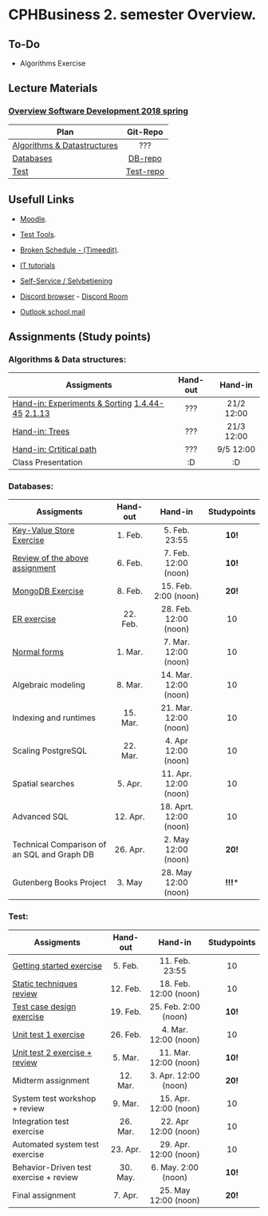 # CPHBusiness 2. semester Overview.

## To-Do
- Algorithms Exercise


## Lecture Materials
### [Overview Software Development 2018 spring](https://datsoftlyngby.github.io/soft2018spring/)
| Plan    | Git-Repo  | 
| ------------- |:---------:|
| [Algorithms & Datastructures](https://cphbusiness.mrooms.net/course/view.php?id=1801#section-1)        | ???  |
| [Databases](https://datsoftlyngby.github.io/soft2018spring/DB_plan.html)                      | [DB-repo](https://github.com/datsoftlyngby/soft2018spring-databases-teaching-material)  |  
| [Test](https://datsoftlyngby.github.io/soft2018spring/TEST_plan.html)                     | [Test-repo](https://github.com/datsoftlyngby/soft2018spring-test-teaching-material)  |  


## Usefull Links
- [Moodle](https://cphbusiness.mrooms.net/).

- [Test Tools](https://github.com/atinfo/awesome-test-automation).

- [Broken Schedule - (Timeedit)](https://dk.timeedit.net/web/cphbusiness/db1/student/riqv6Q5cf2XZ4qQy7b75ZQ7061ZmZ3ZrQ5qYQYQQ7Yo7o.html).

- [IT tutorials](https://www.cphbusiness.dk/guides)

- [Self-Service / Selvbetjening](https://selvbetjening.cphbusiness.dk/loggedin/default.aspx)

- [Discord browser](https://discordapp.com/) - [Discord Room](https://discord.gg/PPdSD6)

- [Outlook school mail](https://outlook.office.com)

## Assignments (Study points)

### Algorithms & Data structures:
| Assigments    | Hand-out  | Hand-in       |    
| ------------- |:---------:|:-------------:|
| [Hand-in: Experiments & Sorting](https://i.gyazo.com/e3601a0fdef6edbd76be92958c550202.png) [1.4.44-45](https://gyazo.com/5c58441a3b13b21392836db45f57370f)  [2.1.13](https://gyazo.com/4d54030f100c327a7f087bffa440ab8c)     | ???  |  21/2 12:00 | 
| [Hand-in: Trees](https://i.gyazo.com/e7ff5d1cca5cc5bd016f018140035347.png)                          | ???  | 21/3 12:00 | 
| [Hand-in: Crtitical path](https://i.gyazo.com/0ff3ad9cf15ed2679dab93dc3f544200.png)               | ???  | 9/5 12:00 | 
| Class Presentation                    | :D  |  :D  |

### Databases:
| Assigments    | Hand-out  | Hand-in       |  Studypoints |
| ------------- |:---------:|:-------------:|:--------------:|
| [Key-Value Store Exercise](https://gyazo.com/8bb36aef55dc497256abae0bdc0eb5a2)    | 1. Feb.  |  5. Feb. 23:55 | **10!**
| [Review of the above assignment](https://peergrade.io)                | 6. Feb.  | 7. Feb. 12:00 (noon) | **10!**
| [MongoDB Exercise](https://gyazo.com/8ff9f1e2316185d78d6cacb07afecc72)   | 8. Feb.  | 15. Feb. 2:00 (noon) | **20!**
| [ER exercise](https://gyazo.com/852842cbc5a3581f9daff25c95847491)     | 22. Feb.  |  28. Feb. 12:00 (noon)  | 10 |
| [Normal forms](https://gyazo.com/e2437dca09a349464631f2ee50d2e6a5)    | 1. Mar.  |  7. Mar. 12:00 (noon)  | 10 |
| Algebraic modeling                            | 8. Mar.  |  14. Mar. 12:00 (noon)	  | 10 |
| Indexing and runtimes                         | 15. Mar.  |  	21. Mar. 12:00 (noon)  | 10 |
| Scaling PostgreSQL                            | 22. Mar.  |  4. Apr 12:00 (noon)  | 10 |
| Spatial searches                              | 5. Apr.  |  11. Apr. 12:00 (noon)  | 10 |
| Advanced SQL                                  | 12. Apr.  |  18. Aprt. 12:00 (noon)  | 10 |
| Technical Comparison of an SQL and Graph DB   | 26. Apr.  |  2. May 12:00 (noon)  | **20!** |
| Gutenberg Books Project                       | 3. May |  28. May 12:00 (noon)  | **!!!*** |

### Test:
| Assigments    | Hand-out  | Hand-in       |  Studypoints |
| ------------- |:---------:|:-------------:|:--------------:|
| [Getting started exercise](https://gyazo.com/d4e9cd20c95133ce840e483b27eee6e7)                  | 5. Feb.  |  11. Feb. 23:55 | 10
| [Static techniques review](https://github.com/datsoftlyngby/soft2018spring-test-teaching-material/blob/master/exercises/Static%20Test%20Techniques%20Exercises.pdf)                  | 12. Feb.  | 18. Feb. 12:00 (noon) | 10
| [Test case design exercise](https://github.com/datsoftlyngby/soft2018spring-test-teaching-material/blob/master/exercises/Test%20Case%20Exercises.pdf)                 | 19. Feb.  | 25. Feb. 2:00 (noon) | **10!**
| [Unit test 1 exercise](https://github.com/datsoftlyngby/soft2018spring-test-teaching-material/blob/master/exercises/DAT%20first%20semester%20exam.pdf)                      | 26. Feb.  |  4. Mar. 12:00 (noon)  | 10 |
| [Unit test 2 exercise + review](https://github.com/datsoftlyngby/soft2018spring-test-teaching-material/blob/master/exercises/DAT%20first%20semester%20exam%202.pdf)             | 5. Mar.  |  11. Mar. 12:00 (noon)  | **10!** |
| Midterm assignment                        | 12. Mar.  |  3. Apr. 12:00 (noon)	  | **20!** |
| System test workshop + review             | 9. Mar.  |  	15. Apr. 12:00 (noon)  | 10 |
| Integration test exercise                 | 26. Mar.  |  22. Apr 12:00 (noon)  | 10 |
| Automated system test exercise            | 23. Apr.  |  29. Apr. 12:00 (noon)  | 10 |
| Behavior-Driven test exercise + review    | 30. May.  |  6. May. 2:00 (noon)  | **10!** |
| Final assignment                          | 7. Apr.  |  25. May 12:00 (noon)  | **20!** |


